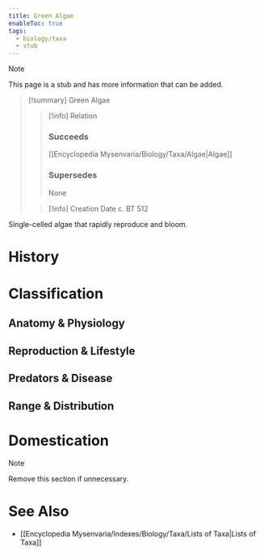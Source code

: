 ```yaml
---
title: Green Algae
enableToc: true
tags:
  - biology/taxa
  - stub
---
```


> [!note]
> This page is a stub and has more information that can be added.

> [!summary] Green Algae
> > [!info] Relation
> > ### Succeeds
> > [[Encyclopedia Mysenvaria/Biology/Taxa/Algae|Algae]]
> > ### Supersedes
> > None
>
> > [!info] Creation Date
> > c. BT 512

Single-celled algae that rapidly reproduce and bloom.
# History

# Classification
## Anatomy & Physiology

## Reproduction & Lifestyle

## Predators & Disease

## Range & Distribution

# Domestication

> [!note]
> Remove this section if unnecessary.
# See Also
- [[Encyclopedia Mysenvaria/Indexes/Biology/Taxa/Lists of Taxa|Lists of Taxa]]